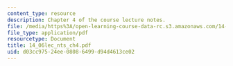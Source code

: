 ```yaml
---
content_type: resource
description: Chapter 4 of the course lecture notes.
file: /media/https%3A/open-learning-course-data-rc.s3.amazonaws.com/14-06-intermediate-macroeconomic-theory-spring-2004/d03cc97524ee08086499d94d4613ce02_14_06lec_nts_ch4.pdf
file_type: application/pdf
resourcetype: Document
title: 14_06lec_nts_ch4.pdf
uid: d03cc975-24ee-0808-6499-d94d4613ce02
---
```

